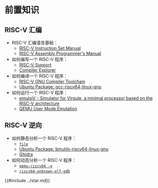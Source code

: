 # 前置知识

## RISC-V 汇编

- RISC-V 汇编语言基础：
  - [RISC-V Instruction Set Manual](https://github.com/riscv/riscv-isa-manual)
  - [RISC-V Assembly Programmer's Manual](https://github.com/riscv-non-isa/riscv-asm-manual/blob/master/riscv-asm.md)
- 如何编写一个 RISC-V 程序：
  - [RISC-V Support](https://marketplace.visualstudio.com/items?itemName=zhwu95.riscv)
  - [Compiler Explorer](https://godbolt.org/)
- 如何编译一个 RISC-V 程序：
  - [RISC-V GNU Compiler Toolchain](https://github.com/riscv-collab/riscv-gnu-toolchain)
  - [Ubuntu Package: gcc-riscv64-linux-gnu](https://packages.ubuntu.com/search?keywords=gcc-riscv64-linux-gnu)
- 如何运行一个 RISC-V 程序：
  - [emulsiV - Simulator for Virgule, a minimal processor based on the RISC-V architecture](http://tice.sea.eseo.fr/riscv/)
  - [QEMU User Mode Emulation](https://qemu.readthedocs.io/en/latest/user/index.html)

## RISC-V 逆向

- 如何静态分析一个 RISC-V 程序：
  - [`file`](https://www.man7.org/linux/man-pages/man1/file.1.html)
  - [Ubuntu Package: binutils-riscv64-linux-gnu](https://packages.ubuntu.com/bionic/binutils-riscv64-linux-gnu)
  - [Ghidra](https://ghidra-sre.org)
- 如何动态分析一个 RISC-V 程序：
  - [`qemu-riscv64 -g`](https://www.qemu.org/docs/master/user/main.html?highlight=gdb#command-line-options)
  - [`riscv64-unknown-elf-gdb`](https://sourceware.org/gdb/onlinedocs/gdb/Connecting.html)

{{#include ../star.md}}
